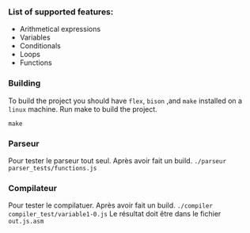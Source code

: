 ### List of supported features: 
- Arithmetical expressions
- Variables 
- Conditionals
- Loops
- Functions 

### Building 
To build the project you should have `flex`, `bison` ,and `make` installed on a `linux` machine.
Run make to build the project. 
```
make
```

### Parseur 
Pour tester le parseur tout seul. 
Après avoir fait un build. 
`./parseur parser_tests/functions.js`

### Compilateur
Pour tester le compilatuer.
Après avoir fait un build. 
`./compiler compiler_test/variable1-0.js`
Le résultat doit être dans le fichier `out.js.asm` 


